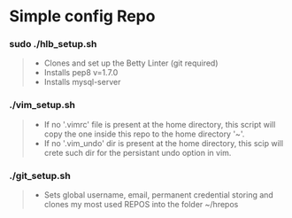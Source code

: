 # Simple config Repo
### sudo  ./hlb_setup.sh
> - Clones and set up the Betty Linter (git required)
> - Installs pep8 v=1.7.0
> - Installs mysql-server
### ./vim_setup.sh
> - If no '.vimrc' file is present at the home directory,
    this script will copy the one inside this repo to the home directory '~'.
> - If no '.vim_undo' dir is present at the home directory,
	this scip will crete such dir for the persistant undo option in vim.
###  ./git_setup.sh
> - Sets global username, email, permanent credential storing and clones my most used REPOS into the folder ~/hrepos 
